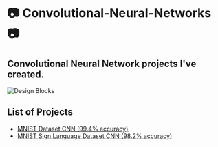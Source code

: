 # :camera: Convolutional-Neural-Networks :camera:

## Convolutional Neural Network projects I've created.

![Design Blocks](https://cdn-images-1.medium.com/max/1600/1*0FlvitTZnPKh8qkJ7UPLeQ.png)

## List of Projects

  - [MNIST Dataset CNN (99.4% accuracy)](https://github.com/WepsDrawn/Convolutional-Neural-Networks/blob/master/MNIST.py)
  - [MNIST Sign Language Dataset CNN (98.2% accuracy)](https://github.com/WepsDrawn/Convolutional-Neural-Networks/blob/master/MNIST%20SIGN%20LANGUAGE.py)

